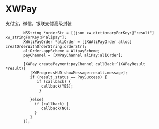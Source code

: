 # XWPay
支付宝，微信，银联支付高级封装


            NSString *orderStr = [[json xw_dictionaryForKey:@"result"] xw_stringForKey:@"alipay"];
            XWAliPayOrder *aliOrder = [[XWAliPayOrder alloc] creatOrderWithOrderString:orderStr];
            aliOrder.appScheme = AlipayScheme;
            payChannel = [XWPayChannel aliPay:aliOrder];
            
            [XWPay createPayment:payChannel callBack:^(XWPayResult *result){
               [XWProgressHUD showMessage:result.message];
               if (result.status == PaySuccess) {
                  if (callback) {
                    callback(YES);
                   }
                
               }else{
                 if (callback) {
                    callback(NO);
                 }
               }
            }];
